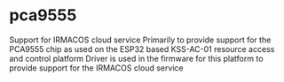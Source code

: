 # pca9555
Support for IRMACOS cloud service
Primarily to provide support for the PCA9555 chip as used on the ESP32 based KSS-AC-01 resource access and control platform 
Driver is used in the firmware for this platform to provide support for the IRMACOS cloud service
